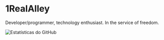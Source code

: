 # 1RealAlley

Developer/programmer, technology enthusiast. In the service of freedom.



![Estatísticas do GitHub](https://github-readme-stats.vercel.app/api?username=vielaDo1Real&show_icons=true&theme=dark)
